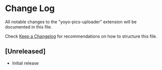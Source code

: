# Change Log

All notable changes to the "yoyo-pics-uploader" extension will be documented in this file.

Check [Keep a Changelog](http://keepachangelog.com/) for recommendations on how to structure this file.

## [Unreleased]

- Initial release